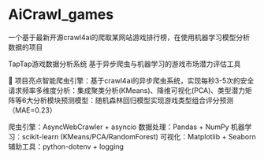 # AiCrawl_games
一个基于最新开源crawl4ai的爬取某网站游戏排行榜，在使用机器学习模型分析数据的项目

TapTap游戏数据分析系统
基于异步爬虫与机器学习的游戏市场潜力评估工具

🌟 项目亮点
​智能爬虫引擎：基于crawl4ai的异步爬虫系统，实现每秒3-5次的安全请求频率
​多维度分析：集成聚类分析(KMeans)、降维可视化(PCA)、类型潜力矩阵等6大分析模块
​预测模型：随机森林回归模型实现游戏类型组合评分预测（MAE=0.23）

爬虫引擎：AsyncWebCrawler + asyncio
数据处理：Pandas + NumPy
机器学习：scikit-learn (KMeans/PCA/RandomForest)
可视化：Matplotlib + Seaborn
辅助工具：python-dotenv + logging
